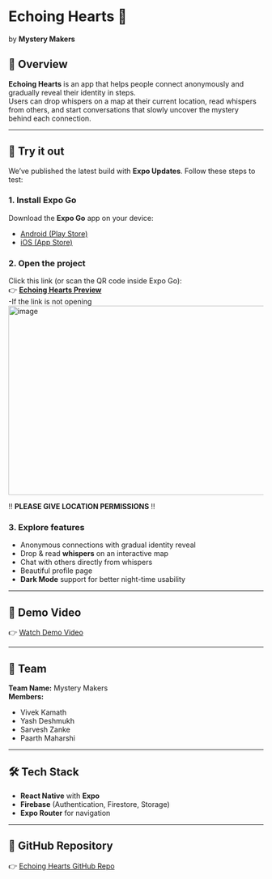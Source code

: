 # Echoing Hearts 💖  
by **Mystery Makers**

## 🌟 Overview
**Echoing Hearts** is an app that helps people connect anonymously and gradually reveal their identity in steps.  
Users can drop whispers on a map at their current location, read whispers from others, and start conversations that slowly uncover the mystery behind each connection.  

---
## 🚀 Try it out
We’ve published the latest build with **Expo Updates**. Follow these steps to test:

### 1. Install Expo Go
Download the **Expo Go** app on your device:
- [Android (Play Store)](https://play.google.com/store/apps/details?id=host.exp.exponent)  
- [iOS (App Store)](https://apps.apple.com/app/expo-go/id982107779)  

### 2. Open the project
Click this link (or scan the QR code inside Expo Go):  
👉 **[Echoing Hearts Preview](https://expo.dev/preview/update?message=Echoing+Hearts+by+Mystery+Makers&updateRuntimeVersion=1.0.0&createdAt=2025-09-12T14%3A01%3A53.387Z&slug=exp&projectId=1d13ea1e-7dca-44ef-bb26-9d1af33a6bc2&group=27a40c5e-2645-4584-bb5a-9a5bccb87920)**  
-If the link is not opening
<img width="577" height="374" alt="image" src="https://github.com/user-attachments/assets/ca8d9cc5-ea34-41e1-b0de-ca19989176d0" />


‼️ **PLEASE GIVE LOCATION PERMISSIONS** ‼️  


### 3. Explore features
- Anonymous connections with gradual identity reveal  
- Drop & read **whispers** on an interactive map  
- Chat with others directly from whispers  
- Beautiful profile page  
- **Dark Mode** support for better night-time usability    

---

## 🎥 Demo Video
👉 [Watch Demo Video](https://drive.google.com/file/d/1ssWkYhdA1xSWhIWY_GG3gb30HGqUNYH5/view?usp=sharing)

---

## 👥 Team
**Team Name:** Mystery Makers  
**Members:**  
- Vivek Kamath  
- Yash Deshmukh  
- Sarvesh Zanke  
- Paarth Maharshi  

---

## 🛠️ Tech Stack
- **React Native** with **Expo**  
- **Firebase** (Authentication, Firestore, Storage)  
- **Expo Router** for navigation  

---

## 📂 GitHub Repository
👉 [Echoing Hearts GitHub Repo](https://github.com/Yash-SD99/Echoing_Hearts)
